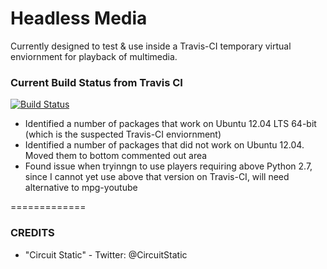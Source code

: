 # Headless Media

Currently designed to test & use inside a Travis-CI temporary virtual enviornment for playback of multimedia.

### Current Build Status from Travis CI
[![Build Status](https://travis-ci.org/circuitStatic/headlessmedia.svg?branch=master)](https://github.com/circuitStatic/headlessmedia)

* Identified a number of packages that work on Ubuntu 12.04 LTS 64-bit (which is the suspected Travis-CI enviornment)
* Identified a number of packages that did not work on Ubuntu 12.04. Moved them to bottom commented out area
* Found issue when tryinngn to use players requiring above Python 2.7, since I cannot yet use above that version on Travis-CI, will need alternative to mpg-youtube

=============

### CREDITS
* "Circuit Static" - Twitter: @CircuitStatic
